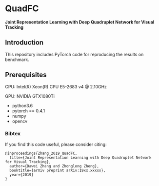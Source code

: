 # QuadFC
**Joint Representation Learning with Deep Quadruplet Network for Visual Tracking**

## Introduction

This repository includes PyTorch code for reproducing the results on benchmark.

## Prerequisites

CPU: Intel(R) Xeon(R) CPU E5-2683 v4 @ 2.10GHz

GPU: NVIDIA GTX1080Ti

- python3.6
- pytorch == 0.4.1
- numpy
- opencv

### Bibtex
If you find this code useful, please consider citing:

```
@inproceedings{Zhang_2019_QuadFC,
  title={Joint Representation Learning with Deep Quadruplet Network for Visual Tracking},
  author={Dawei Zhang and Zhonglong Zheng},
  booktitle={arXiv preprint arXiv:19xx.xxxxx},
  year={2019}
}
```
